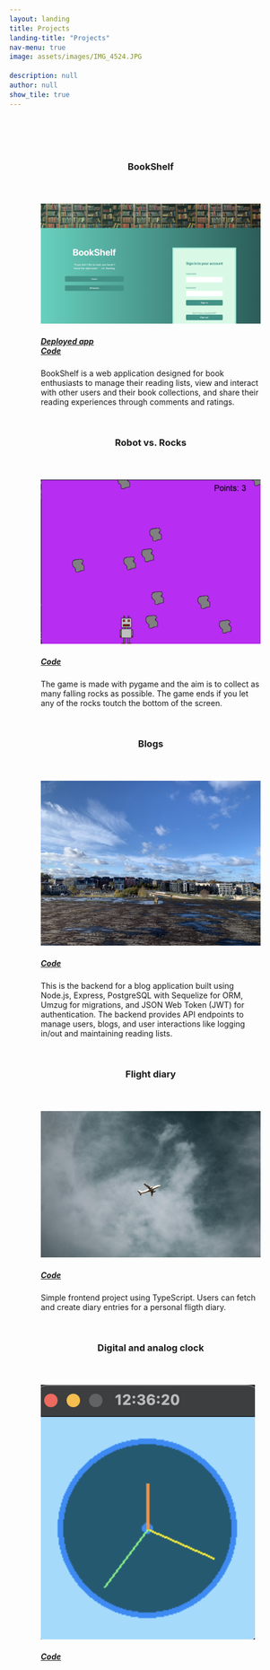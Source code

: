 ```yaml
---
layout: landing
title: Projects
landing-title: "Projects"
nav-menu: true
image: assets/images/IMG_4524.JPG

description: null
author: null
show_tile: true
---
```


<div style="padding: 4em">
<section id="two" class="spotlights">
	<section>
		<div class="content">
			<div class="inner">
				<header class="major">
					<h3>BookShelf</h3>
				</header>
				<i><a href="https://github.com/cajsanu/book-app" target="_blank"><img class="image main" src="assets/images/BookShelf.png" alt="bookShelf" /></a></i>
				<h5 style="text-decoration: underline;"><a href="https://book-app-vdho.onrender.com/">Deployed app</a> <br/><a href="https://github.com/cajsanu/book-app">Code</a></h5>
				<p>BookShelf is a web application designed for book enthusiasts to manage their reading lists, view and interact with other users and their book collections, and share their reading experiences through comments and ratings.</p>
			</div>
		</div>
	</section>
</section>
<br/>
<section id="two" class="spotlights">
	<section>
		<div class="content">
			<div class="inner">
				<header class="major">
					<h3>Robot vs. Rocks</h3>
				</header>
				<i><a href="https://github.com/cajsanu/pygame" target="_blank"><img class="image main" src="assets/images/pygame.png" alt="robotVsRocks" /></a></i>
				<h5 style="text-decoration: underline;"><a href="https://github.com/cajsanu/pygame">Code</a></h5>
				<p>The game is made with pygame and the aim is to collect as many falling rocks as possible. The game ends if you let any of the rocks toutch the bottom of the screen.</p>
			</div>
		</div>
	</section>
</section>
<br/>
<section id="two" class="spotlights">
	<section>
		<div class="content">
			<div class="inner">
				<header class="major">
					<h3>Blogs</h3>
				</header>
				<i><a href="https://github.com/cajsanu/blogs-postgres" target="_blank"><img class="image main" src="assets/images/houses.jpeg" alt="blogs" /></a></i>
				<h5 style="text-decoration: underline;"><a href="https://github.com/cajsanu/blogs-postgres">Code</a></h5>
				<p>This is the backend for a blog application built using Node.js, Express, PostgreSQL with Sequelize for ORM, Umzug for migrations, and JSON Web Token (JWT) for authentication. The backend provides API endpoints to manage users, blogs, and user interactions like logging in/out and maintaining reading lists.</p>
			</div>
		</div>
	</section>
</section>
<br/>
<section id="two" class="spotlights">
	<section>
		<div class="content">
			<div class="inner">
				<header class="major">
					<h3>Flight diary</h3>
				</header>
				<i><a href="https://github.com/cajsanu/flightDiary-front" target="_blank"><img class="image main" src="assets/images/plane.jpg" alt="flightDiary" /></a></i>
				<h5 style="text-decoration: underline;"><a href="https://github.com/cajsanu/flightDiary-front">Code</a></h5>
				<p>Simple frontend project using TypeScript. Users can fetch and create diary entries for a personal fligth diary.</p>
			</div>
		</div>
	</section>
</section>
<br/>
<section id="two" class="spotlights">
	<section>
		<div class="content">
			<div class="inner">
				<header class="major">
					<h3>Digital and analog clock</h3>
				</header>
				<i><a href="https://github.com/cajsanu/clock" target="_blank"><img class="image main" src="assets/images/clock.png" alt="clock" /></a></i>
				<h5 style="text-decoration: underline;"><a href="https://github.com/cajsanu/clock">Code</a></h5>
			</div>
		</div>
	</section>
</section>
